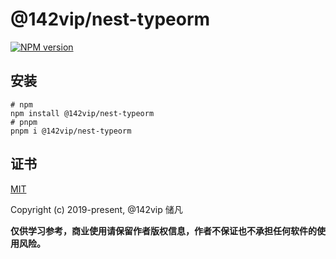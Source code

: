 # @142vip/nest-typeorm

[![NPM version](https://img.shields.io/npm/v/@142vip/nest-typeorm?labelColor=0b3d52&color=1da469&label=version)](https://www.npmjs.com/package/@142vip/nest-typeorm)

## 安装

```shell
# npm
npm install @142vip/nest-typeorm
# pnpm
pnpm i @142vip/nest-typeorm
```

## 证书

[MIT](https://opensource.org/license/MIT)

Copyright (c) 2019-present, @142vip 储凡

**仅供学习参考，商业使用请保留作者版权信息，作者不保证也不承担任何软件的使用风险。**
